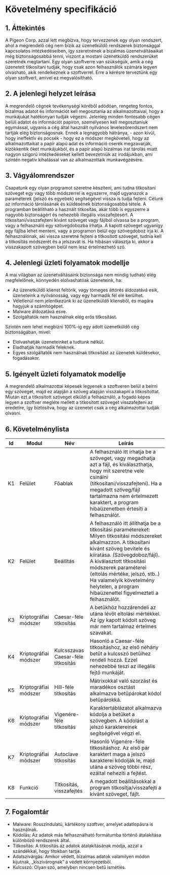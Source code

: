 # Követelmény specifikáció

## 1. Áttekintés

A Pigeon Corp. azzal lett megbízva, hogy tervezzenek egy olyan rendszert,
ahol a megrendelő cég nem bízik az üzenetküldő rendszerek biztonsággal kapcsolatos intézkedéseiben,
így szeretnének a bizalmas üzenetváltásaikat még biztonságosabbá tenni,
viszont a mostani üzenetküldő rendszerüket szeretnék megtartani.
Egy olyan szoftverre van szükségük, amik a cég üzeneteit titkosítani tudják,
hogy csak azon felhasználók számára legyen olvasható, akik rendelkeznek a szoftverrel.
Erre a kérésre terveztünk egy olyan szoftvert, amivel ez megvalósítható.

## 2. A jelenlegi helyzet leírása

A megrendelő cégnek tevékenységi köréből adódóan, rengeteg fontos,
bizalmas adatot és információt kell megosztania az alkalmazottaival,
hogy a munkájukat hatékonyan tudják végezni.
Jelenleg minden fontosabb cégen belüli adatot és információt papíron,
személyesen kell megosztaniuk egymással, ugyanis a cég által használt nyilvános levelezőrendszert nem tartják elég biztonságosnak.
Ennek a legnagyobb hátránya, - azon kívül, hogy ineffektív és pocsék - hogy ez a módszer megköveteli,
hogy az alkalmazottaikat a papír alapú adat és információ cserék megzavarják, kizökkentik őket munkájukból,
és a papír alapú bizalmas irat tárolás miatt nagyon szigorú intézkedéseket kellett bevezetniük az irodájukban,
ami szintén negatív kihatással van az alkalmazottaik munkavégzésére.

## 3. Vágyálomrendszer

Csapatunk egy olyan programot szeretne készíteni,
ami tudna titkosítani szöveget egy vagy több módszerrel is egyszerre,
majd ugyanazok a paraméterek (jelszó és egyebek) segítségével vissza is tudja fejteni.
Célunk az információ tárolásának és küldésének biztonságosabbá tétele.
A programban beállítható a használt titkosítás,
akár több is egyszerre a nagyobb biztonságért és nehezebb illegális visszafejtésért.
A titkosítani/visszafejteni kívánt szöveget vagy fájlból olvassa be a program,
vagy a felhasználó egy szövegdobozba írhatja. A kapott szöveget ugyanígy egy fájlba lehet menteni,
vagy a programon belül egy szövegdoboz írja ki. A felhasználónak,
aki vissza szeretné fejteni a titkosított szöveget,
tudnia kell a titkosítás módszerét és a jelszavát is.
Ha hibásan választja ki, akkor a visszakapott szövegben belül nem lesz értelmezhető szó.

## 4. Jelenlegi üzleti folyamatok modellje

A mai világban az üzenetváltásaink biztonsága nem mindig tudható elég megfelelőnek, könnyedén elolvashatóak üzeneteink, ha:
   * Az üzenetküldő klienst feltörik, vagy tömeges áttörés áldozatává esik, üzeneteink a nyilvánosság, vagy egy harmadik fél elé kerülhet.
   * Véletlenül nem jelentkezünk ki az üzenetküldő kliensből, és magára hagyjuk a számítógépet.
   * Malware áldozatává esve.
   * Szolgáltatók nem használnak elég erős titkosítást.

Szintén nem lehet megbízni 100%-ig egy adott üzenetküldő cég biztonságában, mivel:
   * Elolvashatják üzeneteinket a tudtunk nélkül.
   * Eladhatják harmadik feleknek.
   * Egyes szolgáltatók nem használnak titkosítást az üzenetek küldésekor, fogadásakor.

## 5. Igényelt üzleti folyamatok modellje

A megrendelő alkalmazottai képesek legyenek a szoftveren belül a beírni egy szöveget,
majd ez alapján a szöveg alapján visszakapni a titkosítottat.
Miután ezt a titkosított szöveget elküldi a felhasználó,
a fogadó képes legyen a szoftver megléte mellett a titkosított szöveget visszafejteni az eredetire, 
így biztosítva, hogy az üzenetet csak a cég alkalmazottai tudják olvasni.

## 6. Követelménylista

| Id | Modul | Név | Leírás |
| :---: | --- | --- | --- |
| K1 | Felület | Főablak | A felhasználó itt írhatja be a szöveget, vagy megadhatja azt a fájl, és kiválaszthatja, hogy mit szeretne vele csinálni (titkosítani/visszafejteni). Ha a megadott szöveg/fájl tartalmazna nem értelmezett karaktert, a program hibaüzenetben értesíti a felhasználót. |
| K2 | Felület | Beállítás | A felhasználó itt állíthatja be a titkosítási paramétereket: Milyen titkosítási módszereket alkalmazzon. A titkosítani kívánt szöveg bevitele és kiíratása. (Szövegdoboz/fájl). A kiválasztott titkosítási módszerek paraméterei (eltolás mértéke, jelszó, stb..) Ha valamelyik követelmény helytelen, a program hibaüzenettel figyelmezteti a felhasználót. |
| K3 | Kriptográfiai módszer | Caesar-féle titkosítás | A betűkhöz hozzárendeli az utána lévőt eltolási mértékkel. Az így kapott kódolt szöveg már nem tartalmaz értelmes szavakat. |
| K4 | Kriptográfiai módszer | Kulcsszavas Caesar-féle titkosítás | Hasonló a Caesar-féle titkosításhoz, az első néhány betűt a kulcsszó betűihez rendeli hozzá. Ezzel nehezebbé teszi az illegális fejtő munkáját. |
| K5 | Kriptográfiai módszer | Hill-féle titkosítás | Mátrixokkal való szorzást és maradékos osztást alkalmazva betűpárokat kódol betűpárokká. |
| K6 | Kriptográfiai módszer | Vigenére-féle titkosítás | Karaktertáblázatot alkalmazva kódolja a betűket a szövegben. A kódolást a jelszó karaktereinek segítségével végzi el. |
| K7 | Kriptográfiai módszer | Autoclave titkosítás | Hasonló Vigenére-féle titkosításhoz. Az első pár karaktert maga a jelszó karakterei kódolják le, majd utána a szöveg többi rész, ezáltal nehezíti a fejtést. |
| K8 | Funkció | Titkosítás, visszafejtés | A megadott beállításokkal a program titkosítja/visszafejti a kívánt szöveget, fájlt. |

## 7. Fogalomtár
   * Malware: Rosszindulatú, kártékony szoftver, amelyet adatlopásra is használnak.
   * Kódolás: Az adatok más felhasználható formátumba történő átalakítása különböző rendszerek által.
   * Titkosítás: A titkosítás az adatok átalakításának módja, azzal a szándékkal, hogy titokban tartja.
   * Adatszivárgás: Amikor védett, bizalmas adatok valamilyen módon kijutnak, „kiszivárognak” a védett környezetből.
   * Kulcsszó: Olyan szó, amelyben nincsen betű ismétlés.
